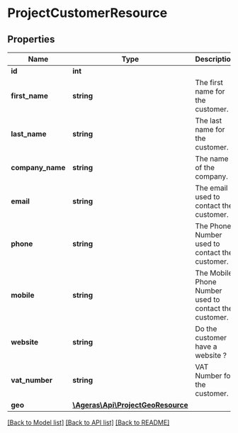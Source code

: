 # ProjectCustomerResource

## Properties
Name | Type | Description | Notes
------------ | ------------- | ------------- | -------------
**id** | **int** |  | [optional] 
**first_name** | **string** | The first name for the customer. | [optional] 
**last_name** | **string** | The last name for the customer. | [optional] 
**company_name** | **string** | The name of the company. | [optional] 
**email** | **string** | The email used to contact the customer. | [optional] 
**phone** | **string** | The Phone Number used to contact the customer. | [optional] 
**mobile** | **string** | The Mobile Phone Number used to contact the customer. | [optional] 
**website** | **string** | Do the customer have a website ? | [optional] 
**vat_number** | **string** | VAT Number for the customer. | [optional] 
**geo** | [**\Ageras\Api\ProjectGeoResource**](ProjectGeoResource.md) |  | [optional] 

[[Back to Model list]](../README.md#documentation-for-models) [[Back to API list]](../README.md#documentation-for-api-endpoints) [[Back to README]](../README.md)


